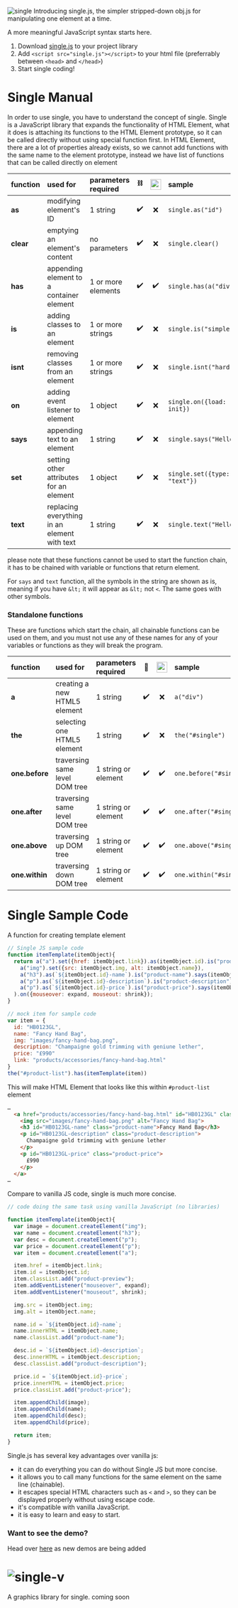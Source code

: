 ![single](https://nothal.github.io/single/images/wordmark.svg)
Introducing single.js, the simpler stripped-down obj.js for manipulating one element at a time.

A more meaningful JavaScript syntax starts here.
1. Download [single.js](https://github.com/nothal/single/releases) to your project library
2. Add `<script src="single.js"></script>` to your html file (preferrably between `<head>` and `</head>`)
3. Start single coding!

# Single Manual
In order to use single, you have to understand the concept of single.
Single is a JavaScript library that expands the functionality of HTML Element, what it does is attaching its functions to the HTML Element prototype, so it can be called directly without using special function first. In HTML Element, there are a lot of properties already exists, so we cannot add functions with the same name to the element prototype, instead we have list of functions that can be called directly on element

| function | used for | parameters required | ⛓ | <img src="https://image.flaticon.com/icons/png/128/427/427513.png" width="24" height="24"> | sample |
| :--- | :--- | :--- | :---: | :---: | :--- |
| __as__ | modifying element's ID | 1 string | ✔️ | ❌ | `single.as("id")` |
| __clear__ | emptying an element's content | no parameters | ✔️ | ❌ | `single.clear()` |
| __has__ | appending element to a container element | 1 or more elements | ✔️ | ✔️ | `single.has(a("div"))` |
| __is__ | adding classes to an element | 1 or more strings | ✔️ | ❌ | `single.is("simple")` |
| __isnt__ | removing classes from an element | 1 or more strings | ✔️ | ❌ | `single.isnt("hard")` |
| __on__ | adding event listener to element | 1 object | ✔️ | ❌ | `single.on({load: init})` |
| __says__ | appending text to an element | 1 string | ✔️ | ❌ | `single.says("Hello")` |
| __set__ | setting other attributes for an element | 1 object | ✔️ | ❌ | `single.set({type: "text"})` |
| __text__ | replacing everything in an element with text | 1 string | ✔️ | ❌ | `single.text("Hello")` |

please note that these functions cannot be used to start the function chain, it has to be chained with variable or functions that return element.

For `says` and `text` function, all the symbols in the string are shown as is, meaning if you have `&lt;` it will appear as `&lt;` not `<`. The same goes with other symbols. 

### Standalone functions
These are functions which start the chain, all chainable functions can be used on them, and you must not use any of these names for any of your variables or functions as they will break the program.

| function | used for | parameters required | 🔗 | <img src="https://image.flaticon.com/icons/png/128/427/427513.png" width="24" height="24"> |  sample |
| :--- | :--- | :--- | :---: | :---: | :--- |
| __a__ | creating a new HTML5 element | 1 string | ✔️ | ❌ | `a("div")` |
| __the__ | selecting one HTML5 element | 1 string | ✔️ | ❌ | `the("#single")` |
| __one.before__ | traversing same level DOM tree | 1 string or element | ✔️ | ✔️ | `one.before("#single")` |
| __one.after__ | traversing same level DOM tree | 1 string or element | ✔️ | ✔️ | `one.after("#single")` |
| __one.above__ | traversing up DOM tree | 1 string or element | ✔️ | ✔️ | `one.above("#single")` |
| __one.within__ | traversing down DOM tree | 1 string or element | ✔️ | ✔️ | `one.within("#single")` |

# Single Sample Code
A function for creating template element
```js
// Single JS sample code
function itemTemplate(itemObject){
  return a("a").set({href: itemObject.link}).as(itemObject.id).is("product-preview").has(
    a("img").set({src: itemObject.img, alt: itemObject.name}),
    a("h3").as(`${itemObject.id}-name`).is("product-name").says(itemObject.name),
    a("p").as(`${itemObject.id}-description`).is("product-description").says(itemObject.description),
    a("p").as(`${itemObject.id}-price`).is("product-price").says(itemObject.price)
  ).on({mouseover: expand, mouseout: shrink});
}
```
```js
// mock item for sample code
var item = {
  id: "HB0123GL",
  name: "Fancy Hand Bag",
  img: "images/fancy-hand-bag.png",
  description: "Champaigne gold trimming with geniune lether",
  price: "£990"
  link: "products/accessories/fancy-hand-bag.html"
}
the("#product-list").has(itemTemplate(item))
```
This will make HTML Element that looks like this within `#product-list` element
```html
…
  <a href="products/accessories/fancy-hand-bag.html" id="HB0123GL" class="product-preview">
    <img src="images/fancy-hand-bag.png" alt="Fancy Hand Bag">
    <h3 id="HB0123GL-name" class="product-name">Fancy Hand Bag</h3>
    <p id="HB0123GL-description" class="product-description">
      Champaigne gold trimming with geniune lether
    </p>
    <p id="HB0123GL-price" class="product-price">
      £990
    </p>
  </a>
…
```
Compare to vanilla JS code, single is much more concise.
```js
// code doing the same task using vanilla JavaScript (no libraries)

function itemTemplate(itemObject){
  var image = document.createElement("img");
  var name = document.createElement("h3");
  var desc = document.createElement("p");
  var price = document.createElement("p");
  var item = document.createElement("a");

  item.href = itemObject.link;
  item.id = itemObject.id;
  item.classList.add("product-preview");
  item.addEventListener("mouseover", expand);
  item.addEventListener("mouseout", shrink);

  img.src = itemObject.img;
  img.alt = itemObject.name;

  name.id = `${itemObject.id}-name`;
  name.innerHTML = itemObject.name;
  name.classList.add("product-name");

  desc.id = `${itemObject.id}-description`;
  desc.innerHTML = itemObject.description;
  desc.classList.add("product-description");

  price.id = `${itemObject.id}-price`;
  price.innerHTML = itemObject.price;
  price.classList.add("product-price");

  item.appendChild(image);
  item.appendChild(name);
  item.appendChild(desc);
  item.appendChild(price);

  return item;
}
```
Single.js has several key advantages over vanilla js:
- it can do everything you can do without Single JS but more concise.
- it allows you to call many functions for the same element on the same line (chainable).
- it escapes special HTML characters such as `<` and `>`, so they can be displayed properly without using escape code.
- it's compatible with vanilla JavaScript.
- it is easy to learn and easy to start.

### Want to see the demo?
Head over [here](https://nothal.github.io/single) as new demos are being added

# ![single-v](https://nothal.github.io/single/images/Wordmark-black.svg)
A graphics library for single.
coming soon
